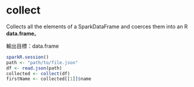 # collect

Collects all the elements of a SparkDataFrame and coerces them into an R **data.frame**。

輸出目標：data.frame

```r
sparkR.session()
path <- "path/to/file.json"
df <- read.json(path)
collected <- collect(df)
firstName <- collected[[1]]$name
```

